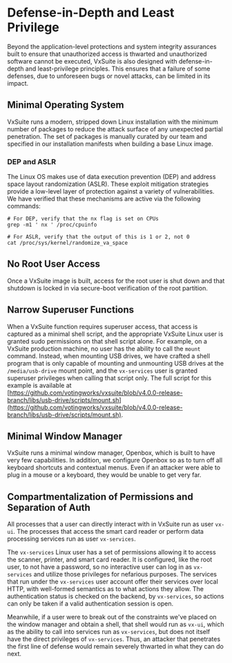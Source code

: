 # Defense-in-Depth and Least Privilege

Beyond the application-level protections and system integrity assurances built to ensure that unauthorized access is thwarted and unauthorized software cannot be executed, VxSuite is also designed with defense-in-depth and least-privilege principles. This ensures that a failure of some defenses, due to unforeseen bugs or novel attacks, can be limited in its impact.

## Minimal Operating System

VxSuite runs a modern, stripped down Linux installation with the minimum number of packages to reduce the attack surface of any unexpected partial penetration. The set of packages is manually curated by our team and specified in our installation manifests when building a base Linux image.

### DEP and ASLR

The Linux OS makes use of data execution prevention (DEP) and address space layout randomization (ASLR). These exploit mitigation strategies provide a low-level layer of protection against a variety of vulnerabilities. We have verified that these mechanisms are active via the following commands:

```
# For DEP, verify that the nx flag is set on CPUs
grep -m1 ' nx ' /proc/cpuinfo

# For ASLR, verify that the output of this is 1 or 2, not 0
cat /proc/sys/kernel/randomize_va_space
```

## No Root User Access

Once a VxSuite image is built, access for the root user is shut down and that shutdown is locked in via secure-boot verification of the root partition.&#x20;

## Narrow Superuser Functions

When a VxSuite function requires superuser access, that access is captured as a minimal shell script, and the appropriate VxSuite Linux user is granted sudo permissions on that shell script alone. For example, on a VxSuite production machine, no user has the ability to call the `mount` command. Instead, when mounting USB drives, we have crafted a shell program that is only capable of mounting and unmounting USB drives at the `/media/usb-drive` mount point, and the `vx-services` user is granted superuser privileges when calling that script only. The full script for this example is available at [https://github.com/votingworks/vxsuite/blob/v4.0.0-release-branch/libs/usb-drive/scripts/mount.sh](https://github.com/votingworks/vxsuite/blob/v4.0.0-release-branch/libs/usb-drive/scripts/mount.sh).

## Minimal Window Manager

VxSuite runs a minimal window manager, Openbox, which is built to have very few capabilities. In addition, we configure Openbox so as to turn off all keyboard shortcuts and contextual menus. Even if an attacker were able to plug in a mouse or a keyboard, they would be unable to get very far.

## Compartmentalization of Permissions and Separation of Auth

All processes that a user can directly interact with in VxSuite run as user `vx-ui`. The processes that access the smart card reader or perform data processing services run as user `vx-services`.&#x20;

The `vx-services` Linux user has a set of permissions allowing it to access the scanner, printer, and smart card reader. It is configured, like the root user, to not have a password, so no interactive user can log in as `vx-services` and utilize those privileges for nefarious purposes. The services that run under the `vx-services` user account offer their services over local HTTP, with well-formed semantics as to what actions they allow. The authentication status is checked on the backend, by `vx-services`, so actions can only be taken if a valid authentication session is open.

Meanwhile, if a user were to break out of the constraints we've placed on the window manager and obtain a shell, that shell would run as `vx-ui`, which as the ability to call into services run as `vx-services`, but does not itself have the direct privileges of `vx-services`. Thus, an attacker that penetrates the first line of defense would remain severely thwarted in what they can do next.
